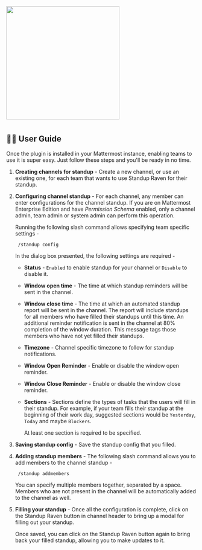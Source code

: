 <img src="assets/images/banner.png" width="300px">

#

## 👩‍💼 User Guide

Once the plugin is installed in your Mattermost instance, enabling teams to use it is super easy.
Just follow these steps and you'll be ready in no time.

1. **Creating channels for standup** - Create a new channel, or use an existing one, for each team that wants to use Standup Raven for their standup.

1. **Configuring channel standup** - For each channel, any member can enter configurations for the channel standup. If you are on Mattermost Enterprise Edition and have *Permission Schema* enabled, only a channel admin, team admin or system admin can perform this operation.
    
    Running the following slash command allows specifying team specific settings -
    
        /standup config
        
    In the dialog box presented, the following settings are required -
    
    * **Status** - `Enabled` to enable standup for your channel or `Disable` to disable it.
    
    * **Window open time** - The time at which standup reminders will be sent in the channel.
    
    * **Window close time** - The time at which an automated standup report will be sent in the channel. The report
    will include standups for all members who have filled their standups until this time.
    An additional reminder notification is sent in the channel at 80% completion of the window duration.
    This message tags those members who have not yet filled their standups.
    
    * **Timezone** - Channel specific timezone to follow for standup notifications.
    
    * **Window Open Reminder** - Enable or disable the window open reminder.
    
    * **Window Close Reminder** - Enable or disable the window close reminder.
     
    * **Sections** - Sections define the types of tasks that the users will fill in their standup.
    For example, if your team fills their standup at the beginning of their work day, suggested sections would be
    `Yesterday`, `Today` and maybe `Blockers`.
        
        At least one section is required to be specified.
        
1. **Saving standup config** - Save the standup config that you filled.

1. **Adding standup members** - The following slash command allows you to add members to the channel standup -

        /standup addmembers
        
    You can specify multiple members together, separated by a space. Members who are not present in the channel will
    be automatically added to the channel as well.
    
1. **Filling your standup** - Once all the configuration is complete, click on the Standup Raven button in
    channel header to bring up a modal for filling out your standup.
    
    Once saved, you can click on the Standup Raven button again to bring back your filled standup, allowing you
    to make updates to it.
     
